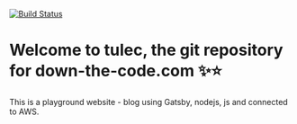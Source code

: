 [![Build Status](https://travis-ci.com/RajaBellebon/tulec.svg?branch=master)](https://travis-ci.com/RajaBellebon/tulec)

# Welcome to tulec, the git repository for down-the-code.com :sparkles::star:

This is a playground website - blog using Gatsby, nodejs, js and connected to AWS.
